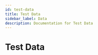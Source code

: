 ```yaml
---
id: test-data
title: Test Data
sidebar_label: Data
description: Documentation for Test Data
---
```


# Test Data
